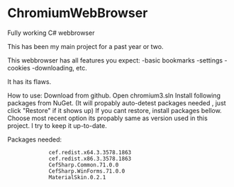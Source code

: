 # ChromiumWebBrowser
 Fully working C# webbrowser
 
 This has been my main project for a past year or two.
 
 This webbrowser has all features you expect:
  -basic bookmarks
  -settings
  -cookies
  -downloading, etc.
 
 It has its flaws.
 
 How to use:
 Download from github. 
 Open chromium3.sln
 Install following packages from NuGet. (It will propably auto-detest packages needed , just click "Restore" if it shows up)
 If you cant restore, install packages bellow. Choose most recent option its propably same as version used in this project. I try to keep it up-to-date.
 
 Packages needed:
 
                 cef.redist.x64.3.3578.1863
                 cef.redist.x86.3.3578.1863
                 CefSharp.Common.71.0.0
                 CefSharp.WinForms.71.0.0
                 MaterialSkin.0.2.1
